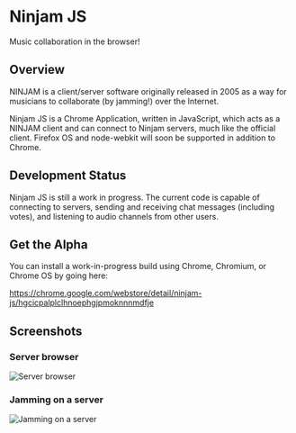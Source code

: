 # Ninjam JS

Music collaboration in the browser!

## Overview

NINJAM is a client/server software originally released in 2005 as a way for
musicians to collaborate (by jamming!) over the Internet.

Ninjam JS is a Chrome Application, written in JavaScript, which acts as a
NINJAM client and can connect to Ninjam servers, much like the official client.
Firefox OS and node-webkit will soon be supported in addition to Chrome.

## Development Status

Ninjam JS is still a work in progress. The current code is capable of
connecting to servers, sending and receiving chat messages (including votes),
and listening to audio channels from other users.

## Get the Alpha

You can install a work-in-progress build using Chrome, Chromium, or Chrome OS 
by going here:

https://chrome.google.com/webstore/detail/ninjam-js/hgcicpalplclhnoephgjpmoknnnmdfje

## Screenshots

### Server browser

![Server browser](https://raw.github.com/wiki/BHSPitMonkey/ninjam-js/screenshots/servers.png)

### Jamming on a server

![Jamming on a server](https://raw.github.com/wiki/BHSPitMonkey/ninjam-js/screenshots/jam.png)

